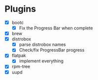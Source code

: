 # Plugins

- [x] bootc
  - [x] Fix the Progress Bar when complete
- [x] brew
- [x] distrobox
  - [x] parse distrobox names
  - [x] Check/fix ProgressBar progress
- [x] flatpak
  - [x] implement everything
- [x] rpm-tree
- [x] uupd
